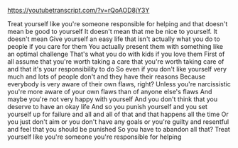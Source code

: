https://youtubetranscript.com/?v=rQoAOD8jY3Y

 Treat yourself like you're someone responsible for helping and that doesn't mean be good to yourself It doesn't mean that me be nice to yourself. It doesn't mean Give yourself an easy life that isn't actually what you do to people if you care for them You actually present them with something like an optimal challenge That's what you do with kids if you love them First of all assume that you're worth taking a care that you're worth taking care of and that it's your responsibility to do So even if you don't like yourself very much and lots of people don't and they have their reasons Because everybody is very aware of their own flaws, right? Unless you're narcissistic you're more aware of your own flaws than of anyone else's flaws And maybe you're not very happy with yourself And you don't think that you deserve to have an okay life And so you punish yourself and you set yourself up for failure and all and all of that and that happens all the time Or you just don't aim or you don't have any goals or you're guilty and resentful and feel that you should be punished So you have to abandon all that? Treat yourself like you're someone you're responsible for helping